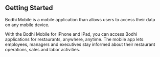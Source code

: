 ## Getting Started

Bodhi Mobile is a mobile application than allows users to access their data on any mobile device.

With the Bodhi Mobile for iPhone and iPad, you can access Bodhi applications for restaurants, anywhere, anytime. The mobile app lets employees, managers and executives stay informed about their restaurant operations, sales and labor activities. 


